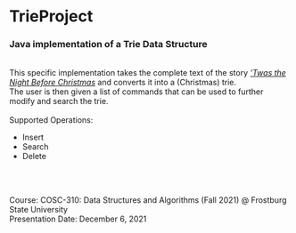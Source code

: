 # TrieProject
<h3>Java implementation of a Trie Data Structure</h3>
<br>
This specific implementation takes the complete text of the story  <a href="https://www.gutenberg.org/cache/epub/17135/pg17135.txt"><i>'Twas the Night Before Christmas</i></a>  and converts it into a (Christmas) trie.
<br>
The user is then given a list of commands that can be used to further modify and search the trie.
<br>
<br>
Supported Operations:
<ul>
  <li>Insert</li>
  <li>Search</li>
  <li>Delete</li>
</ul> 

<br>
<br>

Course: 
COSC-310: Data Structures and Algorithms (Fall 2021) @ Frostburg State University
<br>
Presentation Date: December 6, 2021


